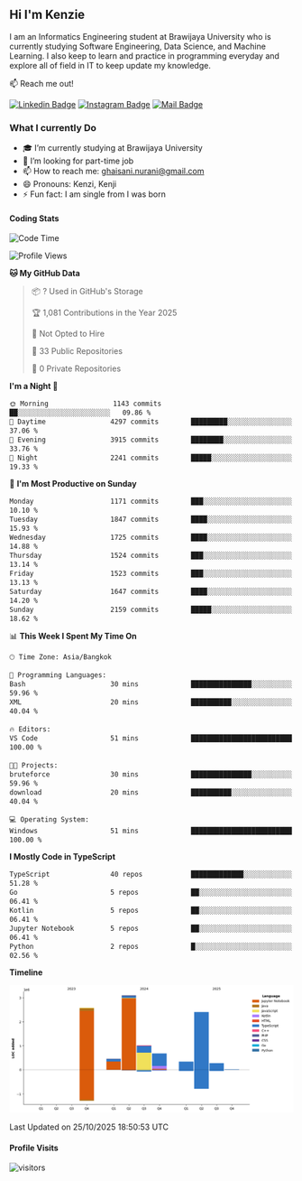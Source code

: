 ## Hi I'm Kenzie


I am an Informatics Engineering student at Brawijaya University who is currently studying Software Engineering, Data Science, and Machine Learning. I also keep to learn and practice in programming everyday and explore all of field in IT to keep update my knowledge.

:mailbox: Reach me out!

[![Linkedin Badge](https://img.shields.io/badge/-Kenzie_Taqiyassar-0e76a8?style=flat&labelColor=0e76a8&logo=linkedin&logoColor=white)](https://www.linkedin.com/in/kenzie-taqiyassar-37458b1aa/) 
[![Instagram Badge](https://img.shields.io/badge/-@__kenziehh_-e84393?style=flat&labelColor=e84393&logo=instagram&logoColor=white)](https://www.instagram.com/_kenziehh/) 
[![Mail Badge](https://img.shields.io/badge/-ghaisani.nurani-c0392b?style=flat&labelColor=c0392b&logo=gmail&logoColor=white)](mailto:ghaisani.nurani@gmail.com)

### What I currently Do

- 🎓 I’m currently studying at Brawijaya University
- 💼 I’m looking for part-time job
- 📫 How to reach me: ghaisani.nurani@gmail.com
- 😄 Pronouns: Kenzi, Kenji
- ⚡ Fun fact: I am single from I was born

#### Coding Stats
<!--START_SECTION:waka-->
![Code Time](http://img.shields.io/badge/Code%20Time-1%2C386%20hrs%2059%20mins-blue)

![Profile Views](http://img.shields.io/badge/Profile%20Views-0-blue)

**🐱 My GitHub Data** 

> 📦 ? Used in GitHub's Storage 
 > 
> 🏆 1,081 Contributions in the Year 2025
 > 
> 🚫 Not Opted to Hire
 > 
> 📜 33 Public Repositories 
 > 
> 🔑 0 Private Repositories 
 > 
**I'm a Night 🦉** 

```text
🌞 Morning                1143 commits        ██░░░░░░░░░░░░░░░░░░░░░░░   09.86 % 
🌆 Daytime                4297 commits        █████████░░░░░░░░░░░░░░░░   37.06 % 
🌃 Evening                3915 commits        ████████░░░░░░░░░░░░░░░░░   33.76 % 
🌙 Night                  2241 commits        █████░░░░░░░░░░░░░░░░░░░░   19.33 % 
```
📅 **I'm Most Productive on Sunday** 

```text
Monday                   1171 commits        ███░░░░░░░░░░░░░░░░░░░░░░   10.10 % 
Tuesday                  1847 commits        ████░░░░░░░░░░░░░░░░░░░░░   15.93 % 
Wednesday                1725 commits        ████░░░░░░░░░░░░░░░░░░░░░   14.88 % 
Thursday                 1524 commits        ███░░░░░░░░░░░░░░░░░░░░░░   13.14 % 
Friday                   1523 commits        ███░░░░░░░░░░░░░░░░░░░░░░   13.13 % 
Saturday                 1647 commits        ████░░░░░░░░░░░░░░░░░░░░░   14.20 % 
Sunday                   2159 commits        █████░░░░░░░░░░░░░░░░░░░░   18.62 % 
```


📊 **This Week I Spent My Time On** 

```text
🕑︎ Time Zone: Asia/Bangkok

💬 Programming Languages: 
Bash                     30 mins             ███████████████░░░░░░░░░░   59.96 % 
XML                      20 mins             ██████████░░░░░░░░░░░░░░░   40.04 % 

🔥 Editors: 
VS Code                  51 mins             █████████████████████████   100.00 % 

🐱‍💻 Projects: 
bruteforce               30 mins             ███████████████░░░░░░░░░░   59.96 % 
download                 20 mins             ██████████░░░░░░░░░░░░░░░   40.04 % 

💻 Operating System: 
Windows                  51 mins             █████████████████████████   100.00 % 
```

**I Mostly Code in TypeScript** 

```text
TypeScript               40 repos            █████████████░░░░░░░░░░░░   51.28 % 
Go                       5 repos             ██░░░░░░░░░░░░░░░░░░░░░░░   06.41 % 
Kotlin                   5 repos             ██░░░░░░░░░░░░░░░░░░░░░░░   06.41 % 
Jupyter Notebook         5 repos             ██░░░░░░░░░░░░░░░░░░░░░░░   06.41 % 
Python                   2 repos             █░░░░░░░░░░░░░░░░░░░░░░░░   02.56 % 
```



**Timeline**

![Lines of Code chart](https://raw.githubusercontent.com/kenziehh/kenziehh/master/assets/bar_graph.png)


 Last Updated on 25/10/2025 18:50:53 UTC
<!--END_SECTION:waka-->


#### Profile Visits

![visitors](https://visitor-badge.glitch.me/badge?page_id=kenziehh.kenziehh)





